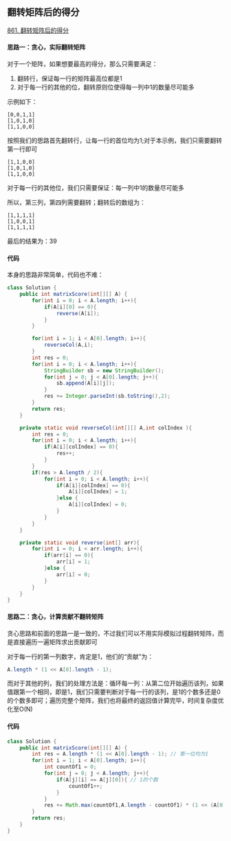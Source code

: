 ## 翻转矩阵后的得分

[861. 翻转矩阵后的得分](https://leetcode-cn.com/problems/score-after-flipping-matrix/)

#### 思路一：贪心，实际翻转矩阵

对于一个矩阵，如果想要最高的得分，那么只需要满足：

1. 翻转行，保证每一行的矩阵最高位都是1
2. 对于每一行的其他的位，翻转原则位使得每一列中1的数量尽可能多

示例如下：

```
[0,0,1,1]
[1,0,1,0]
[1,1,0,0]
```

按照我们的思路首先翻转行，让每一行的首位均为1;对于本示例，我们只需要翻转第一行即可

```
[1,1,0,0]
[1,0,1,0]
[1,1,0,0]
```

对于每一行的其他位，我们只需要保证：每一列中1的数量尽可能多

所以，第三列，第四列需要翻转；翻转后的数组为：

```
[1,1,1,1]
[1,0,0,1]
[1,1,1,1]
```

最后的结果为：39

#### 代码

本身的思路非常简单，代码也不难：

```	java
class Solution {
    public int matrixScore(int[][] A) {
        for(int i = 0; i < A.length; i++){
            if(A[i][0] == 0){
                reverse(A[i]);
            }
        }

        for(int i = 1; i < A[0].length; i++){
            reverseCol(A,i);
        }
        int res = 0;
        for(int i = 0; i < A.length; i++){
            StringBuilder sb = new StringBuilder();
            for(int j = 0; j < A[0].length; j++){
                sb.append(A[i][j]);
            }
            res += Integer.parseInt(sb.toString(),2);
        }
        return res;
    }

    private static void reverseCol(int[][] A,int colIndex ){
        int res = 0;
        for(int i = 0; i < A.length; i++){
            if(A[i][colIndex] == 0){
                res++;
            }
        }
        if(res > A.length / 2){
            for(int i = 0; i < A.length; i++){
                if(A[i][colIndex] == 0){
                    A[i][colIndex] = 1;
                }else {
                    A[i][colIndex] = 0;
                }
            }
        }
    }

    private static void reverse(int[] arr){
        for(int i = 0; i < arr.length; i++){
            if(arr[i] == 0){
                arr[i] = 1;
            }else {
                arr[i] = 0;
            }
        }
    }
}
```

#### 思路二：贪心，计算贡献不翻转矩阵

贪心思路和前面的思路一是一致的，不过我们可以不用实际模拟过程翻转矩阵，而是直接遍历一遍矩阵求出贡献即可

对于每一行的第一列数字，肯定是1，他们的“贡献”为：

```java
A.length * (1 << A[0].length - 1);
```

而对于其他的列，我们的处理方法是：循环每一列：从第二位开始遍历该列，如果值跟第一个相同，即是1，我们只需要判断对于每一行的该列，是1的个数多还是0的个数多即可；遍历完整个矩阵，我们也将最终的返回值计算完毕，时间复杂度优化至O(N)

#### 代码

```java
class Solution {
    public int matrixScore(int[][] A) {
        int res = A.length * (1 << A[0].length - 1); // 第一位均为1
        for(int i = 1; i < A[0].length; i++){
            int countOf1 = 0;
            for(int j = 0; j < A.length; j++){
                if(A[j][i] == A[j][0]){ // 1的个数
                    countOf1++;
                }
            }
            res += Math.max(countOf1,A.length - countOf1) * (1 << (A[0].length - 1 - i));
        }
        return res;
    }
}
```

